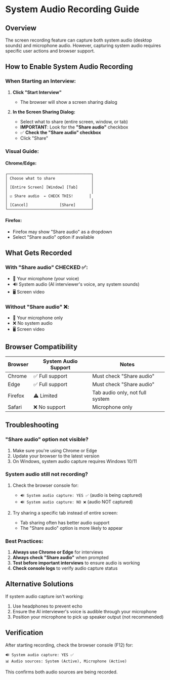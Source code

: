 # System Audio Recording Guide

## Overview
The screen recording feature can capture both system audio (desktop sounds) and microphone audio. However, capturing system audio requires specific user actions and browser support.

## How to Enable System Audio Recording

### When Starting an Interview:

1. **Click "Start Interview"**
   - The browser will show a screen sharing dialog

2. **In the Screen Sharing Dialog:**
   - Select what to share (entire screen, window, or tab)
   - **IMPORTANT**: Look for the **"Share audio"** checkbox
   - ✅ **Check the "Share audio" checkbox**
   - Click "Share"

### Visual Guide:

#### Chrome/Edge:
```
┌─────────────────────────────────────┐
│ Choose what to share                │
│                                     │
│ [Entire Screen] [Window] [Tab]      │
│                                     │
│ ☑ Share audio  ← CHECK THIS!       │
│                                     │
│ [Cancel]              [Share]       │
└─────────────────────────────────────┘
```

#### Firefox:
- Firefox may show "Share audio" as a dropdown
- Select "Share audio" option if available

## What Gets Recorded

### With "Share audio" CHECKED ✅:
- 🎤 Your microphone (your voice)
- 🔊 System audio (AI interviewer's voice, any system sounds)
- 🖥️ Screen video

### Without "Share audio" ❌:
- 🎤 Your microphone only
- ❌ No system audio
- 🖥️ Screen video

## Browser Compatibility

| Browser | System Audio Support | Notes |
|---------|---------------------|-------|
| Chrome | ✅ Full support | Must check "Share audio" |
| Edge | ✅ Full support | Must check "Share audio" |
| Firefox | ⚠️ Limited | Tab audio only, not full system |
| Safari | ❌ No support | Microphone only |

## Troubleshooting

### "Share audio" option not visible?
1. Make sure you're using Chrome or Edge
2. Update your browser to the latest version
3. On Windows, system audio capture requires Windows 10/11

### System audio still not recording?
1. Check the browser console for:
   - `🔊 System audio capture: YES ✅` (audio is being captured)
   - `🔊 System audio capture: NO ❌` (audio NOT captured)

2. Try sharing a specific tab instead of entire screen:
   - Tab sharing often has better audio support
   - The "Share audio" option is more likely to appear

### Best Practices:
1. **Always use Chrome or Edge** for interviews
2. **Always check "Share audio"** when prompted
3. **Test before important interviews** to ensure audio is working
4. **Check console logs** to verify audio capture status

## Alternative Solutions

If system audio capture isn't working:
1. Use headphones to prevent echo
2. Ensure the AI interviewer's voice is audible through your microphone
3. Position your microphone to pick up speaker output (not recommended)

## Verification

After starting recording, check the browser console (F12) for:
```
🔊 System audio capture: YES ✅
📊 Audio sources: System (Active), Microphone (Active)
```

This confirms both audio sources are being recorded. 